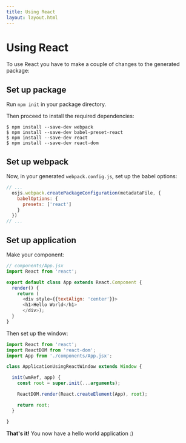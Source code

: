 ```yaml
---
title: Using React
layout: layout.html
---
```


# Using React

To use React you have to make a couple of changes to the generated package:



## Set up package

Run `npm init` in your package directory.

Then proceed to install the required dependencies:

```
$ npm install --save-dev webpack
$ npm install --save-dev babel-preset-react
$ npm install --save-dev react
$ npm install --save-dev react-dom
```

## Set up webpack

Now, in your generated `webpack.config.js`, set up the babel options:

```javascript
// ...
  osjs.webpack.createPackageConfiguration(metadataFile, {
    babelOptions: {
      presets: ['react']
    }
  })
// ...
```

## Set up application

Make your component:

```javascript
// components/App.jsx
import React from 'react';

export default class App extends React.Component {
  render() {
    return (
      <div style={{textAlign: 'center'}}>
      <h1>Hello World</h1>
      </div>);
  }
}

```

Then set up the window:

``` javascript
import React from 'react';
import ReactDOM from 'react-dom';
import App from './components/App.jsx';

class ApplicationUsingReactWindow extends Window {

  init(wmRef, app) {
    const root = super.init(...arguments);

    ReactDOM.render(React.createElement(App), root);

    return root;
  }

}
```

**That's it!** You now have a hello world application :)

